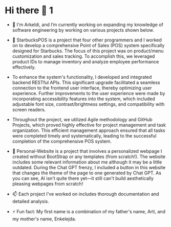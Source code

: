 # Hi there 👋 1

- 🔭 I'm Arkeldi, and I’m currently working on expanding my knowledge of software engineering by working on various projects shown below.

- 💬 StarbucksPOS is a project that four other programmers and I worked on to develop a comprehensive Point of Sales (POS) system specifically designed for Starbucks. The focus of this project was on product/menu customization and sales tracking. To accomplish this, we leveraged product IDs to manage inventory and analyze employee performance effectively.
- To enhance the system's functionality, I developed and integrated backend RESTful APIs. This significant upgrade facilitated a seamless connection to the frontend user interface, thereby optimizing user experience. Further improvements to the user experience were made by incorporating accessibility features into the system, which included adjustable font size, contrast/brightness settings, and compatibility with screen readers.
- Throughout the project, we utilized Agile methodology and GitHub Projects, which proved highly effective for project management and task organization. This efficient management approach ensured that all tasks were completed timely and systematically, leading to the successful completion of the comprehensive POS system.

- 💬 Personal-Website is a project that involves a personalized webpage I created without BootStrap or any templates (from scratch!). The website includes some relevant information about me although it may be a little outdated. During the Chat GPT frenzy, I included a button in this website that changes the theme of the page to one generated by Chat GPT. As you can see, AI isn't quite there yet—it still can't build aesthetically pleasing webpages from scratch!

- 📫 Each project I've worked on includes thorough documentation and detailed analysis.

- ⚡ Fun fact: My first name is a combination of my father's name, Arti, and my mother's name, Enkelejda.



